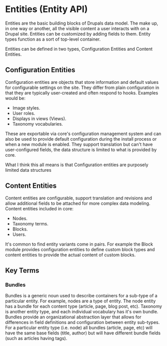 # Entities \(Entity API\)

Entities are the basic building blocks of Drupals data model. The make up, in one way or another, all the visible content a user interacts with on a Drupal site. Entities can be customized by adding fields to them. Entity types function as a sort of top-level container.

Entities can be defined in two types, Configuration Entities and Content Entities.

## Configuration Entities

Configuration entities are objects that store information and default values for configurable settings on the site. They differ from plain configuration in that they are typically user-created and often respond to hooks. Examples would be:

* Image styles.
* User roles.
* Displays in views \(Views\).
* Taxonomy vocabularies.

These are exportable via core's configuration management system and can also be used to provide default configuration during the install process or when a new module is enabled. They support translation but can't have user-configured fields, the data structure is limited to what is provided by core.

What I think this all means is that Configuration entities are purposely limited data structures

## Content Entities

Content entities are configurable, support translation and revisions and allow additional fields to be attached for more complex data modeling. Content entities included in core:

* Nodes.
* Taxonomy terms.
* Blocks.
* Users.

It's common to find entity variants come in pairs. For example the Block module provides configuration entities to define custom block types and content entities to provide the actual content of custom blocks.

## Key Terms

### Bundles

Bundles is a generic noun used to describe containers for a sub-type of a particular entity. For example, nodes are a type of entity. The node entity has a bundle for each content type \(article, page, blog post, etc\). Taxonomy is another entity type, and each individual vocabulary has it's own bundle. Bundles provide an organizational abstraction layer that allows for differences in field definitions and configuration between entity sub-types. For a particular entity type \(i.e. node\) all bundles \(article, page, etc\) will have the same base fields \(title, author\) but will have different bundle fields \(such as articles having tags\).

